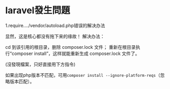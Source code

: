 # laravel發生問題


1.require..../vendor/autoload.php错误的解决办法

显然，这是核心都没有拖下来的缘故！
解决办法：

 cd 到该引用的根目录，删除 composer.lock 文件；
 重新在根目录执行“composer install”，这样就能重新生成 composer.lock 文件了。

(沒發現檔案，只好直接用下方指令)

如果出现php版本不匹配，可用`composer install --ignore-platform-reqs`（忽略版本匹配）。
